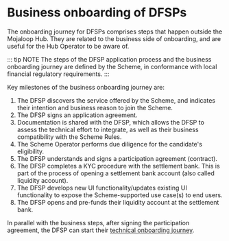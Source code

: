 # Business onboarding of DFSPs

The onboarding journey for DFSPs comprises steps that happen outside the Mojaloop Hub. They are related to the business side of onboarding, and are useful for the Hub Operator to be aware of. 

::: tip NOTE
The steps of the DFSP application process and the business onboarding journey are defined by the Scheme, in conformance with local financial regulatory requirements. 
:::

Key milestones of the business onboarding journey are:

1. The DFSP discovers the service offered by the Scheme, and indicates their intention and business reason to join the Scheme.
1. The DFSP signs an application agreement.
1. Documentation is shared with the DFSP, which allows the DFSP to assess the technical effort to integrate, as well as their business compatibility with the Scheme Rules.
1. The Scheme Operator performs due diligence for the candidate's eligibility.
1. The DFSP understands and signs a participation agreement (contract).
1. The DFSP completes a KYC procedure with the settlement bank. This is part of the process of opening a settlement bank account (also called liquidity account).
1. The DFSP develops new UI functionality/updates existing UI functionality to expose the Scheme-supported use case(s) to end users.
1. The DFSP opens and pre-funds their liquidity account at the settlement bank.

In parallel with the business steps, after signing the participation agreement, the DFSP can start their [technical onboarding journey](technical-onboarding.md).